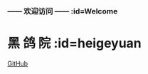 ### ——  欢迎访问  ——  :id=Welcome

# **黑    鸽    院** :id=heigeyuan

[GitHub](https://github.com/qiaoshouzi/HeiGeYuan-General-Warehouse/) 